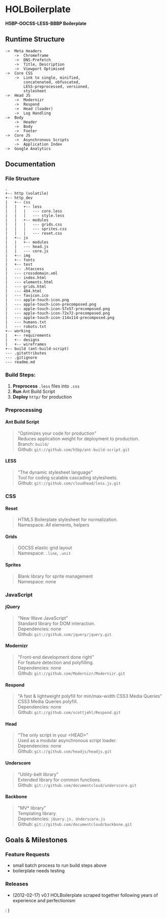 # HOLBoilerplate
__H5BP-OOCSS-LESS-BBBP Boilerplate__


## Runtime Structure

```
-> 	Meta Headers
	-> 	Chromeframe
	-> 	DNS-Prefetch
	-> 	Title, Description
	-> 	Viewport Optimised
-> 	Core CSS
	-> 	Link to single, minified,
		concatenated, obfuscated,
		LESS-preprocessed, versioned,
		stylesheet
-> 	Head JS
	-> 	Modernizr
	->	Respond
	->	Head (loader)
	-> 	Log Handling
-> 	Body
	->	Header
	->	Body
	->	Footer
->	Core JS
	->	Asynchronous Scripts
	->	Application Index
->	Google Analytics
```


## Documentation

### File Structure
```
.
+-- http (volatile)
+-- http_dev
|   +-- css
|   |   +-- less
|   |   |   --- core.less
|   |   |   --- style.less
|   |   +-- modules
|   |   |   --- grids.css
|   |   |   --- sprites.css
|   |   |   --- reset.css
|   +-- js
|   |   +-- modules
|   |   --- head.js
|   |   --- core.js
|   +-- img
|   +-- fonts
|   +-- test
|   --- .htaccess
|   --- crossdomain.xml
|   --- index.html
|   --- elements.html
|   --- grids.html
|   --- 404.html
|   --- favicon.ico
|   --- apple-touch-icon.png
|   --- apple-touch-icon-precomposed.png
|   --- apple-touch-icon-57x57-precomposed.png
|   --- apple-touch-icon-72x72-precomposed.png
|   --- apple-touch-icon-114x114-precomposed.png
|   --- humans.txt
|   --- robots.txt
+-- working
|   +-- requirements
|   +-- designs
|   +-- wireframes
+-- build (ant-build-script)
--- .gitattributes
--- .gitignore
--- readme.md
```


### Build Steps:

1. __Preprocess__ `.less` files into `.css`
2. __Run__ Ant Build Script
3. __Deploy__ `http/` for production


### Preprocessing

#### Ant Build Script

> "Optimizes your code for production"  
> Reduces application weight for deployment to production.  
> Branch: `build/`  
> Github: `git://github.com/h5bp/ant-build-script.git`  

#### LESS

> "The dynamic stylesheet language"  
> Tool for coding scalable cascading stylesheets.  
> Github: `git://github.com/cloudhead/less.js.git`  


### CSS

#### Reset

> HTML5 Boilerplate stylesheet for normalization.  
> Namespace: _All_ elements, helpers  

#### Grids

> OOCSS elastic grid layout  
> Namespace: `.line`, `.unit`  

#### Sprites

> Blank library for sprite management  
> Namespace: none  


### JavaScript

#### jQuery

> "New Wave JavaScript"  
> Standard library for DOM interaction.  
> Dependencies: none  
> Github: `git://github.com/jquery/jquery.git`  

#### Modernizr

> "Front-end development done right"  
> For feature detection and polyfilling.  
> Dependencies: none  
> Github: `git://github.com/Modernizr/Modernizr.git`  

#### Respond

> "A fast & lightweight polyfill for min/max-width CSS3 Media Queries"  
> CSS3 Media Queries polyfill.  
> Dependencies: none  
> Github: `git://github.com/scottjehl/Respond.git`  

#### Head

> "The only script in your \<HEAD\>"  
> Used as a modular asynchronous script loader.  
> Dependencies: none  
> Github: `git://github.com/headjs/headjs.git`  

#### Underscore

> "Utility-belt library"  
> Extended library for common functions.  
> Github: `git://github.com/documentcloud/underscore.git`  

#### Backbone

> "MV* library"  
> Templating library.  
> Dependencies: `jQuery.js, Underscore.js`  
> Github: `git://github.com/documentcloud/backbone.git`  


## Goals & Milestones

### Feature Requests

* small batch process to run build steps above
* boilerplate needs testing

### Releases

* (2012-02-17) v0.1 HOLBoilerplate scraped together following years of experience and perfectionism

: )
